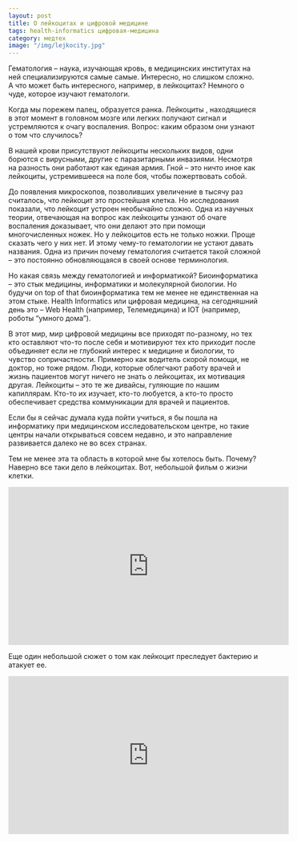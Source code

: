 ```yaml
---
layout: post
title: О лейкоцитах и цифровой медицине 
tags: health-informatics цифровая-медицина
category: медтех
image: "/img/lejkocity.jpg"
---
```


<p class="lead">Гематология – наука, изучающая кровь, в медицинских институтах на ней специализируются самые самые. Интересно, но слишком сложно. А что может быть интересного, например, в лейкоцитах? Немного о чуде, которое изучают гематологи.</p>


Когда мы порежем палец, образуется ранка. Лейкоциты , находящиеся в этот момент в головном мозге или легких получают сигнал и устремляются к очагу воспаления. Вопрос: каким образом они узнают о том что случилось?

В нашей крови присутствуют лейкоциты нескольких видов, одни борются с вирусными, другие с паразитарными инвазиями. Несмотря на разность они работают как единая армия. Гной – это ничто иное как лейкоциты, устремившееся на поле боя, чтобы пожертвовать собой. 

До появления микроскопов, позволивших увеличение в тысячу раз считалось, что лейкоцит это простейшая клетка. Но исследования показали, что лейкоцит устроен необычайно сложно. Одна из научных теории, отвечающая на вопрос как лейкоциты узнают об очаге воспаления доказывает, что они делают это при помощи многочисленных ножек. Но у лейкоцитов есть не только ножки. Проще сказать чего у них нет. И этому чему-то гематологии не устают давать названия. Одна из причин почему гематология считается такой сложной – это постоянно обновляющаяся в своей основе терминология.

Но какая связь между гематологией и информатикой? Биоинформатика – это стык медицины, информатики и молекулярной биологии. Но будучи on top of that биоинформатика тем не менее не единственная на этом стыке. Health Informatics или цифровая медицина, на сегодняшний день это – Web Health (например, Телемедицина) и IOT (например, роботы “умного дома”).

В этот мир, мир цифровой медицины все приходят по-разному, но тех кто оставляют что-то после себя и мотивируют тех кто приходит после объединяет если не глубокий интерес к медицине и биологии, то чувство сопричастности. Примерно как водитель скорой помощи, не доктор, но тоже рядом. Люди, которые облегчают работу врачей и жизнь пациентов могут ничего не знать о лейкоцитах, их мотивация другая. Лейкоциты – это те же дивайсы, гуляющие по нашим капиллярам. Кто-то их изучает, кто-то любуется, а кто-то просто обеспечивает средства коммуникации для врачей и пациентов.

Если бы я сейчас думала куда пойти учиться, я бы пошла на информатику при медицинском исследовательском центре, но такие центры начали открываться совсем недавно, и это направление развивается далеко не во всех странах.

Тем не менее эта та область в которой мне бы хотелось быть. Почему? Наверно все таки дело в лейкоцитах. Вот, небольшой фильм о жизни клетки.

<iframe class="center-media page-media" width="560" height="315" src="https://www.youtube.com/embed/B_zD3NxSsD8" frameborder="0" allow="autoplay; encrypted-media" allowfullscreen></iframe>

Еще один небольшой сюжет о том как лейкоцит преследует бактерию и атакует ее. 

<iframe class="center-media page-media" width="560" height="315" src="https://www.youtube.com/embed/JnlULOjUhSQ" frameborder="0" allow="autoplay; encrypted-media" allowfullscreen></iframe>
